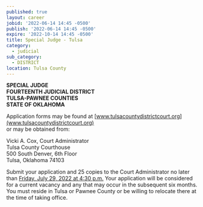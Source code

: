 ```yaml
---
published: true
layout: career
jobid: '2022-06-14 14:45 -0500'
publish: '2022-06-14 14:45 -0500'
expire: '2022-10-14 14:45 -0500'
title: Special Judge - Tulsa
category:
  - judicial
sub_category:
  - DISTRICT
location: Tulsa County
---
```

**SPECIAL JUDGE  
FOURTEENTH JUDICIAL DISTRICT  
TULSA-PAWNEE COUNTIES  
STATE OF OKLAHOMA**

Application forms may be found at [www.tulsacountydistrictcourt.org](www.tulsacountydistrictcourt.org)  
or may be obtained from:
 
Vicki A. Cox, Court Administrator  
Tulsa County Courthouse  
500 South Denver, 6th Floor  
Tulsa, Oklahoma 74103  
 
Submit your application and 25 copies to the Court Administrator no later than <u>Friday, July 29, 2022 at 4:30 p.m.</u> Your application will be considered for a current vacancy and any that may occur in the subsequent six months. You must reside in Tulsa or Pawnee County or be willing to relocate there at the time of taking office. 

